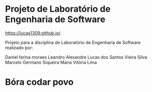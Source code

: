 # Projeto de Laboratório de Engenharia de Software

https://lucas1309.github.io/

Projeto para a disciplina de Laboratório de Engenharia de Software realizado por:

Daniel farina moraes
Leandro Alexandre
Lucas dos Santos Vieira Silva
Marcelo Germano Siqueira
Maria Vitória Lima


# Bóra codar povo
